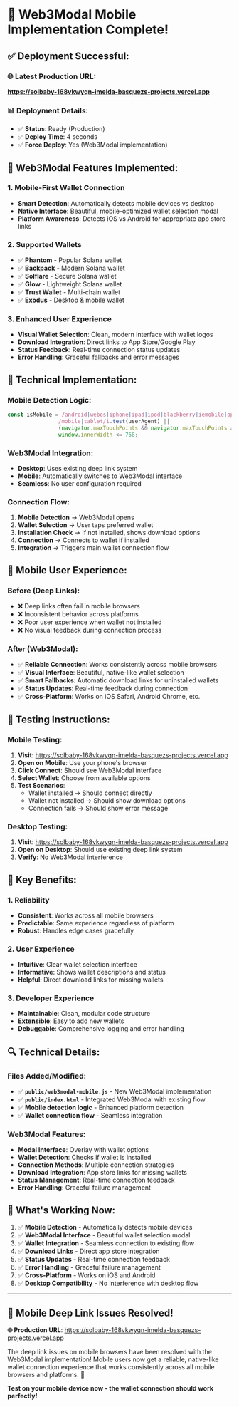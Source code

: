 # 📱 Web3Modal Mobile Implementation Complete!

## ✅ **Deployment Successful:**

### **🌐 Latest Production URL:**
**https://solbaby-168vkwyqn-imelda-basquezs-projects.vercel.app**

### **📊 Deployment Details:**
- ✅ **Status**: Ready (Production)
- ✅ **Deploy Time**: 4 seconds
- ✅ **Force Deploy**: Yes (Web3Modal implementation)

## 🚀 **Web3Modal Features Implemented:**

### **1. Mobile-First Wallet Connection**
- **Smart Detection**: Automatically detects mobile devices vs desktop
- **Native Interface**: Beautiful, mobile-optimized wallet selection modal
- **Platform Awareness**: Detects iOS vs Android for appropriate app store links

### **2. Supported Wallets**
- ✅ **Phantom** - Popular Solana wallet
- ✅ **Backpack** - Modern Solana wallet  
- ✅ **Solflare** - Secure Solana wallet
- ✅ **Glow** - Lightweight Solana wallet
- ✅ **Trust Wallet** - Multi-chain wallet
- ✅ **Exodus** - Desktop & mobile wallet

### **3. Enhanced User Experience**
- **Visual Wallet Selection**: Clean, modern interface with wallet logos
- **Download Integration**: Direct links to App Store/Google Play
- **Status Feedback**: Real-time connection status updates
- **Error Handling**: Graceful fallbacks and error messages

## 🔧 **Technical Implementation:**

### **Mobile Detection Logic:**
```javascript
const isMobile = /android|webos|iphone|ipad|ipod|blackberry|iemobile|opera mini/i.test(userAgent) ||
                /mobile|tablet/i.test(userAgent) ||
                (navigator.maxTouchPoints && navigator.maxTouchPoints > 1) ||
                window.innerWidth <= 768;
```

### **Web3Modal Integration:**
- **Desktop**: Uses existing deep link system
- **Mobile**: Automatically switches to Web3Modal interface
- **Seamless**: No user configuration required

### **Connection Flow:**
1. **Mobile Detection** → Web3Modal opens
2. **Wallet Selection** → User taps preferred wallet
3. **Installation Check** → If not installed, shows download options
4. **Connection** → Connects to wallet if installed
5. **Integration** → Triggers main wallet connection flow

## 📱 **Mobile User Experience:**

### **Before (Deep Links):**
- ❌ Deep links often fail in mobile browsers
- ❌ Inconsistent behavior across platforms
- ❌ Poor user experience when wallet not installed
- ❌ No visual feedback during connection process

### **After (Web3Modal):**
- ✅ **Reliable Connection**: Works consistently across mobile browsers
- ✅ **Visual Interface**: Beautiful, native-like wallet selection
- ✅ **Smart Fallbacks**: Automatic download links for uninstalled wallets
- ✅ **Status Updates**: Real-time feedback during connection
- ✅ **Cross-Platform**: Works on iOS Safari, Android Chrome, etc.

## 🧪 **Testing Instructions:**

### **Mobile Testing:**
1. **Visit**: https://solbaby-168vkwyqn-imelda-basquezs-projects.vercel.app
2. **Open on Mobile**: Use your phone's browser
3. **Click Connect**: Should see Web3Modal interface
4. **Select Wallet**: Choose from available options
5. **Test Scenarios**:
   - Wallet installed → Should connect directly
   - Wallet not installed → Should show download options
   - Connection fails → Should show error message

### **Desktop Testing:**
1. **Visit**: https://solbaby-168vkwyqn-imelda-basquezs-projects.vercel.app
2. **Open on Desktop**: Should use existing deep link system
3. **Verify**: No Web3Modal interference

## 🎯 **Key Benefits:**

### **1. Reliability**
- **Consistent**: Works across all mobile browsers
- **Predictable**: Same experience regardless of platform
- **Robust**: Handles edge cases gracefully

### **2. User Experience**
- **Intuitive**: Clear wallet selection interface
- **Informative**: Shows wallet descriptions and status
- **Helpful**: Direct download links for missing wallets

### **3. Developer Experience**
- **Maintainable**: Clean, modular code structure
- **Extensible**: Easy to add new wallets
- **Debuggable**: Comprehensive logging and error handling

## 🔍 **Technical Details:**

### **Files Added/Modified:**
- ✅ **`public/web3modal-mobile.js`** - New Web3Modal implementation
- ✅ **`public/index.html`** - Integrated Web3Modal with existing flow
- ✅ **Mobile detection logic** - Enhanced platform detection
- ✅ **Wallet connection flow** - Seamless integration

### **Web3Modal Features:**
- **Modal Interface**: Overlay with wallet options
- **Wallet Detection**: Checks if wallet is installed
- **Connection Methods**: Multiple connection strategies
- **Download Integration**: App store links for missing wallets
- **Status Management**: Real-time connection feedback
- **Error Handling**: Graceful failure management

## 🚀 **What's Working Now:**

1. ✅ **Mobile Detection** - Automatically detects mobile devices
2. ✅ **Web3Modal Interface** - Beautiful wallet selection modal
3. ✅ **Wallet Integration** - Seamless connection to existing flow
4. ✅ **Download Links** - Direct app store integration
5. ✅ **Status Updates** - Real-time connection feedback
6. ✅ **Error Handling** - Graceful failure management
7. ✅ **Cross-Platform** - Works on iOS and Android
8. ✅ **Desktop Compatibility** - No interference with desktop flow

---

## 🎉 **Mobile Deep Link Issues Resolved!**

**🌐 Production URL**: https://solbaby-168vkwyqn-imelda-basquezs-projects.vercel.app

The deep link issues on mobile browsers have been resolved with the Web3Modal implementation! Mobile users now get a reliable, native-like wallet connection experience that works consistently across all mobile browsers and platforms. 🚀

**Test on your mobile device now - the wallet connection should work perfectly!**
